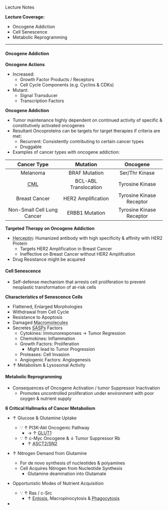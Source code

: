 Lecture Notes

**Lecture Coverage:**
- Oncogene Addiction
- Cell Senescence
- Metabolic Reprogramming

---
#### **Oncogene Addiction**
**Oncogene Actions**
- Increased:
	- Growth Factor Products / Receptors
	- Cell Cycle Components (e.g. Cyclins & CDKs)
- Mutant:
	- Signal Transducer
	- Transcription Factors

**Oncogene Addiction**
- Tumor maintenance highly dependent on continued activity of specific & constitutively activated oncogenes
- Resultant Oncoproteins can be targets for target therapies if criteria are met:
	- Recurrent: Consistently contributing to certain cancer types
	- Druggable
- Examples of cancer types with oncogene addiction:

|                      Cancer Type                      |       Mutation        |         Oncogene         |
| :---------------------------------------------------: | :-------------------: | :----------------------: |
|                       Melanoma                        |     BRAF Mutation     |      Ser/Thr Kinase      |
| <abbr Title="Chronic Myelogenous Leukemia">CML</abbr> | BCL-ABL Translocation |     Tyrosine Kinase      |
|                     Breast Cancer                     |  HER2 Amplification   | Tyrosine Kinase Receptor |
|              Non-Small Cell Lung Cancer               |    ERBB1 Mutation     | Tyrosine Kinase Receptor |

**Targeted Therapy on Oncogene Addiction**
- <abbr Title="Trastuzumab">Herceptin</abbr>: Humanized antibody with high specificity & affinity with HER2 Protein
	- Targets HER2 Amplification in Breast Cancer
	- Ineffective on Breast Cancer without HER2 Amplifcation
- Drug Resistance might be acquired


#### **Cell Senescence**
- Self-defense mechanism that arrests cell proliferation to prevent neoplastic transformation of at-risk cells

**Characteristics of Senescence Cells**
- Flattened, Enlarged Morphologies
- Withdrawal from Cell Cycle
- Resistance to Apoptosis
- Damaged <abbr Title="DNA, Proteins, Lipids">Macromolecules</abbr>
- Secretes <abbr Title="Senescence-Associated Secretion Phenotype">SASPs</abbr> Factors
	- Cytokines: Immunoresponses → Tumor Regression
	- Chemokines: Inflammation
	- Growth Factors: Proliferation
		- Might lead to Tumor Progression
	- Proteases: Cell Invasion
	- Angiogenic Factors: Angiogenesis
- ↑ Metabolism & Lysosomal Activity


#### **Metabolic Reprogramming**
- Consequences of Oncogene Activation / tumor Suppressor Inactivation
	- Promotes uncontrolled proliferation under environment with poor oxygen & nutrient supply

**6 Critical Hallmarks of Cancer Metabolism**
- ↑ Glucose & Glutamine Uptake
	- ∵ ↑ PI3K-Akt Oncogenic Pathway 
		- → ↑ <abbr Title="Glucose Transporter">GLUT1</abbr>
	- ∵ ↑ c-Myc Oncogene & ↓ Tumor Suppressor Rb
		- ↑ <abbr Title="Glutamine Transporter">ASCT2/SN2</abbr>

- ↑ Nitrogen Demand from Glutamine
	- For de novo synthesis of nucleotides & polyamines
	- Cell Acquires Nitrogen from Nucleotide Synthesis
		- Glutamine deamination into Glutamate
	

- Opportunistic Modes of Nutrient Acquisition
	- ∵ ↑ Ras / c-Src
		- ↑ <abbr Title="Engulfment & Digestion of entire living cells">Entosis</abbr>, Macropinocytosis & <abbr Title="Engulfment & Digestion of Apoptotic Bodies">Phagocytosis</abbr>

- 